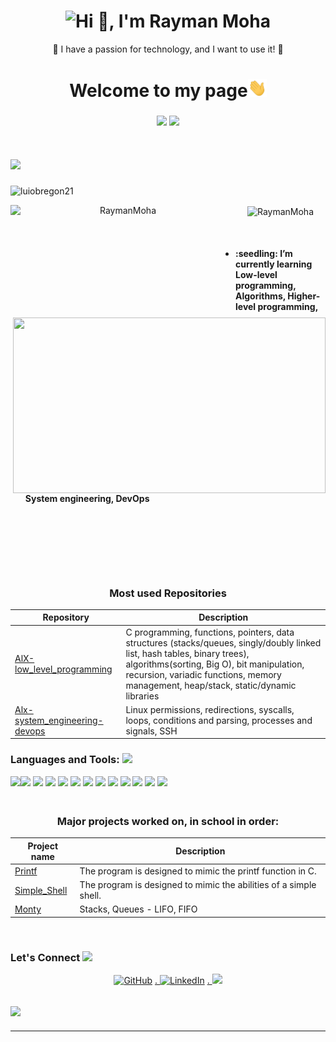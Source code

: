 <p><h1 align="center"> <img src="https://capsule-render.vercel.app/api?type=wave&color=gradient&height=250&section=footer&text=Hi 👋, I'm RaymanMoha&fontSize=30&fontAlignY=80" alt="Hi 👋, I'm Rayman Moha"/></h1></p>
<p align="center">🚀 I have a passion for technology, and I want to use it! 🚀</p>
<h1 align="center">Welcome to my page<img src="https://raw.githubusercontent.com/ABSphreak/ABSphreak/master/gifs/Hi.gif" width="30px"> </h1>
<h3 align="center"><a href="mailto:abdulmoharayman@gmail.com"><img src="https://img.shields.io/badge/EMAIL-red?style=for-the-badge"></a>
<a href='_blank'><img src="https://img.shields.io/badge/RESUME-blue?style=for-the-badge"></a>
<h1 align="left"><img src="https://readme-typing-svg.herokuapp.com?color=87CEFA&lines=Welcome+To+My+Github!;Hope+you+Enjoy+:)."> </h1><p align="left"> <img src="https://komarev.com/ghpvc/?username=luisobregon21&label=Profile%20views&color=0e75b6&style=flat" alt="luiobregon21" /> </p>

	
<p align="center"> <img align="left" src="https://github-readme-stats.vercel.app/api/top-langs?username=RaymanMoha&show_icons=true&locale=en&layout=compact&theme=radical" alt="RaymanMoha" width=360 height=180/>
<img align="center" src="https://github-readme-stats.vercel.app/api?username=RaymanMoha&show_icons=true&theme=radical" alt="RaymanMoha" width=420 height=180/>
</p>

</br>
<h4> 
	<img align="right" src="https://imgur.com/0RBg77l.gif" width="500" height="281" /> 
<ul align="left">
	<li> :seedling: I’m currently learning Low-level programming, Algorithms, Higher-level programming, System engineering, DevOps </li><br/><br/>
</ul>
</h4>

<br>

<h3 align="center"> </h3>


<br/>

<h3 align="center">Most used Repositories</h3>

| Repository | Description |
| --- | --- |
| [ AlX-low_level_programming](https://github.com/RaymanMoha/Alx-low_level_programming) | C programming, functions, pointers, data structures (stacks/queues, singly/doubly linked list, hash tables, binary trees), algorithms(sorting, Big O), bit manipulation, recursion, variadic functions, memory management, heap/stack, static/dynamic libraries |
| [ Alx-system_engineering-devops](https://github.com/RaymanMoha/Alx-system_engineering-devops) | Linux permissions, redirections, syscalls, loops, conditions and parsing, processes and signals, SSH |


<h3 align="left">Languages and Tools: <img src = "https://media2.giphy.com/media/QssGEmpkyEOhBCb7e1/giphy.gif?cid=ecf05e47a0n3gi1bfqntqmob8g9aid1oyj2wr3ds3mg700bl&rid=giphy.gif" width = 32px> </h3>


<img src="https://img.shields.io/badge/-C%20%20-659ad2?style=flat&logo=c%2B%2B&logoColor=ffffff"><img src="https://img.shields.io/badge/-Python-black?style=flat&logo=python"> 
<img src="https://img.shields.io/badge/-JavaScript-eed718?style=flat&logo=javascript&logoColor=ffffff">
<img src="https://img.shields.io/badge/-MySQL-ADD8E6?style=flat&logo=mysql">
<img src="http://img.shields.io/badge/-Git-F1502F?style=flat&logo=git&logoColor=FFFFFF">
<img src="http://img.shields.io/badge/-Github-000000?style=flat&logo=github&logoColor=FFFFFF">
<img src="http://img.shields.io/badge/-VS%20Code-007ACC?style=flat&logo=visual%20studio%20code&logoColor=white">
<img src="http://img.shields.io/badge/-DOCKER-black?style=flat&logo=DOCKER">
<img src="http://img.shields.io/badge/-FLASK-red?style=flat&logo=FLASK">
<img src="http://img.shields.io/badge/-React-purple?style=flat&logo=REACT">
<img src="http://img.shields.io/badge/-VAGRANT-blue?style=flat&logo=VAGRANT">
<img src="http://img.shields.io/badge/-LINUX-black?style=flat&logo=LINUX">
<img src="http://img.shields.io/badge/-NGINX-green?style=flat&logo=NGINX">

<h3 align="center"><br>Major projects worked on, in school in order:</h3> 
  
| Project name | Description |
| --- | --- |
|[Printf](https://github.com/RaymanMoha/printf)| The program is designed to mimic the printf function in C.|
|[Simple_Shell](https://github.com/RaymanMoha/simple_shell)| The program is designed to mimic the abilities of a simple shell. |
|[Monty](https://github.com/RaymanMoha/monty) | Stacks, Queues - LIFO, FIFO |
<br />


### Let's Connect <img src='https://raw.githubusercontent.com/ShahriarShafin/ShahriarShafin/main/Assets/handshake.gif' width="100px"> 
<p align="center">
	<a href="https://github.com/RaymanMoha"><img src="https://icons-for-free.com/iconfiles/png/512/code+collaboration+github+network+round+social+icon-1320086084536018107.png" alt="GitHub" width = 40px></a>
	<a href="https://www.linkedin.com/in/mohammed-abdirahaman-1a6b651bb/">.   <img src="https://raw.githubusercontent.com/rahuldkjain/github-profile-readme-generator/master/src/images/icons/Social/linked-in-alt.svg" alt="LinkedIn" width = 40px></a>
	<a href="https://www.instagram.com/_moha.rayman/">.     <img src="https://raw.githubusercontent.com/rahuldkjain/github-profile-readme-generator/master/src/images/icons/Social/instagram.svg" width = 40px></a>
	
<h2 align="left"><img src="https://readme-typing-svg.herokuapp.com?color=87CEFA&lines=Thank+you+for+stopping+by!;Have+a+nice+day."></h2>
</p>


---

<!--
